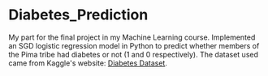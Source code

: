 # Diabetes_Prediction
My part for the final project in my Machine Learning course. Implemented an SGD logistic regression model in Python to predict whether members of the Pima tribe had diabetes or not (1 and 0 respectively). The dataset used came from Kaggle's website: [Diabetes Dataset](https://www.kaggle.com/datasets/akshaydattatraykhare/diabetes-dataset/).        
